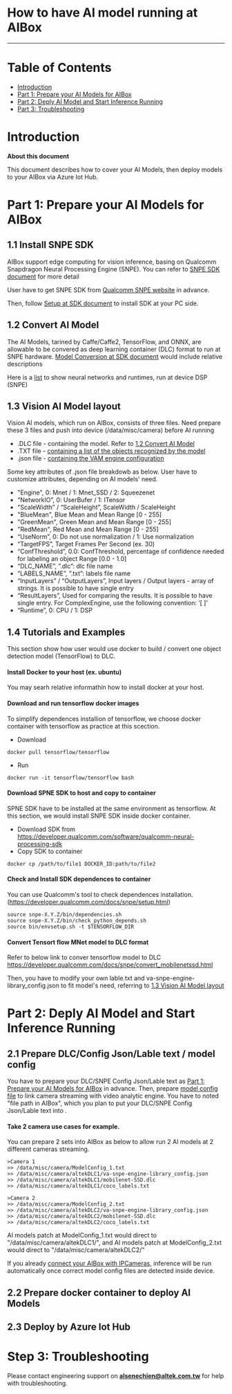 
How to have AI model running at AIBox
===
---

# Table of Contents

-   [Introduction](#Introduction)
-   [Part 1: Prepare your AI Models for AIBox](#part_1)
-   [Part 2: Deply AI Model and Start Inference Running](#part_2)
-   [Part 3: Troubleshooting](#Step-5-Troubleshooting)


<a name="Introduction"></a>
# Introduction

**About this document**

This document describes how to cover your AI Models, then deploy models to your AIBox via Azure Iot Hub.

<a name="part_1"></a>
# Part 1: Prepare your AI Models for AIBox
## 1.1 Install SNPE SDK

AIBox support edge computing for vision inference, basing on Qualcomm Snapdragon Neural Processing Engine (SNPE). You can refer to [SNPE SDK document](https://developer.qualcomm.com/docs/snpe/overview.html) for more detail

User have to get SNPE SDK from [Qualcomm SNPE website](https://developer.qualcomm.com/software/qualcomm-neural-processing-sdk) in advance. 

Then, follow [Setup at SDK document](https://developer.qualcomm.com/docs/snpe/usergroup0.html) to install SDK at your PC side.

## 1.2 Convert AI Model
<a name="1_2_Convert_A_Model"></a>

The AI Models, tarined by Caffe/Caffe2, TensorFlow, and ONNX, are allowable to be convered as deep learning container (DLC) format to run at SNPE hardware. [Model Conversion at SDK document](https://developer.qualcomm.com/docs/snpe/usergroup2.html) would include relative descriptions

Here is a [list](https://azure.github.io/Vision-AI-DevKit-Pages/docs/frameworks/) to show neural networks and runtimes, run at device DSP (SNPE)

## 1.3 Vision AI Model layout
<a name="1_3_Vision_AI_Model_layout"></a>

Vision AI models, which run on AIBox, consists of three files. Need prepare these 3 files and push into device (/data/misc/camera) before AI running

- .DLC file - containing the model. Refer to [1.2 Convert AI Model](#1_2_Convert_A_Model)
- .TXT file - [containing a list of the objects recognized by the model](./VAM/labels.txt)
- .json file - [containing the VAM engine configuration](./VAM/va-snpe-engine-library_config.json)

Some key attributes of .json file breakdowb as below. User have to customize attributes, depending on AI models' need.
- "Engine", 0: Mnet / 1: Mnet_SSD / 2: Squeezenet
- “NetworkIO”, 0: UserBufer / 1: ITensor
- “ScaleWidth” / “ScaleHeight”, ScaleWidth / ScaleHeight
- "BlueMean", Blue Mean and Mean Range [0 - 255]
- "GreenMean", Green Mean and Mean Range [0 - 255]
- "RedMean", Red Mean and Mean Range [0 - 255]
- “UseNorm”, 0: Do not use normalization / 1: Use normalization
- “TargetFPS”, Target Frames Per Second (ex. 30)
- “ConfThreshold”, 0.0: ConfThreshold, percentage of confidence needed for labeling an object Range [0.0 - 1.0]
- “DLC_NAME”, ”.dlc”: dlc file name 
- “LABELS_NAME”, ”.txt”: labels file name
- “InputLayers” / “OutputLayers”, Input layers / Output layers - array of strings. It is possible to have single entry
- “ResultLayers”, Used for comparing the results. It is possible to have single entry. For ComplexEngine, use the following convention: ‘[ ]’
- “Runtime”, 0: CPU / 1: DSP

## 1.4 Tutorials and Examples

This section show how user would use docker to build / convert one object detection model (TensorFlow) to DLC.

#### Install Docker to your host (ex. ubuntu)
You may searh relative informathin how to install docker at your host.

#### Download and run tensorflow docker images
To simplify dependences installion of tensorflow, we choose docker container with tensorflow as practice at this scection. 
- Download 
```
docker pull tensorflow/tensorflow
```
- Run 
```
docker run -it tensorflow/tensorflow bash
```

#### Download SPNE SDK to host and copy to container
SPNE SDK have to be installed at the same environment as tensorflow. At this section, we would install SNPE SDK inside docker container.
- Download SDK from https://developer.qualcomm.com/software/qualcomm-neural-processing-sdk
- Copy SDK to container 
```
docker cp /path/to/file1 DOCKER_ID:path/to/file2
```

#### Check and Install SDK dependences to container
You can use Qualcomm's tool to check dependences installation.
(https://developer.qualcomm.com/docs/snpe/setup.html)

```
source snpe-X.Y.Z/bin/dependencies.sh
source snpe-X.Y.Z/bin/check_python_depends.sh 
source bin/envsetup.sh -t $TENSORFLOW_DIR
```

#### Convert Tensort flow MNet model to DLC format
Refer to below link to conver tensorflow model to DLC
https://developer.qualcomm.com/docs/snpe/convert_mobilenetssd.html

Then, you have to modify your own lable.txt and va-snpe-engine-library_config.json to fit model's need, referring to [1.3 Vision AI Model layout](#1_3_Vision_AI_Model_layout)


<a name="part_2"></a>
# Part 2: Deply AI Model and Start Inference Running

## 2.1 Prepare DLC/Config Json/Lable text / model config

You have to prepare your DLC/SNPE Config Json/Lable text as [Part 1: Prepare your AI Models for AIBox](#part_1) in advance.
Then, prepare [model config file](./VAM/ModelConfig_1.txt) to link camera streaming with video analytic engine. You have to noted "file path in AIBox", which you plan to put your DLC/SNPE Config Json/Lable text into .

#### Take 2 camera use cases for example.

You can prepare 2 sets into AIBox as below to allow run 2 AI models at 2 different cameras streaming.

```
>Camera 1
>> /data/misc/camera/ModelConfig_1.txt
>> /data/misc/camera/altekDLC1/va-snpe-engine-library_config.json
>> /data/misc/camera/altekDLC1/mobilenet-SSD.dlc
>> /data/misc/camera/altekDLC1/coco_labels.txt
```
```
>Camera 2
>> /data/misc/camera/ModelConfig_2.txt
>> /data/misc/camera/altekDLC2/va-snpe-engine-library_config.json
>> /data/misc/camera/altekDLC2/mobilenet-SSD.dlc
>> /data/misc/camera/altekDLC2/coco_labels.txt
```

AI models patch at ModelConfig_1.txt would direct to "/data/misc/camera/altekDLC1/", and AI models patch at ModelConfig_2.txt would direct to "/data/misc/camera/altekDLC2/"

If you already [connect your AIBox with IPCameras](./aibox-linux-for-edge.md), inference will be run automatically once correct model config files are detected inside device.

## 2.2 Prepare docker container to deploy AI Models

## 2.3 Deploy by Azure Iot Hub


<a name="Step-5-Troubleshooting"></a>
# Step 3: Troubleshooting

Please contact engineering support on **<alsenechien@altek.com.tw>** for help with troubleshooting.
  